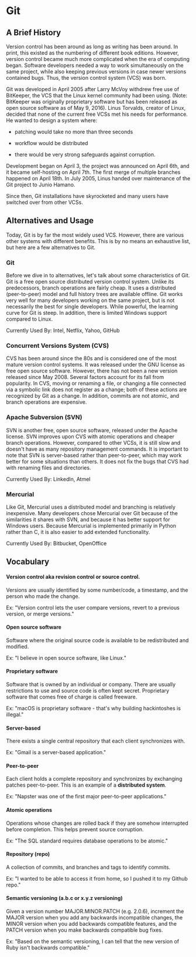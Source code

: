 # Git

## A Brief History

Version control has been around as long as writing has been around. In print,
this existed as the numbering of different book editions. However, version
control became much more complicated when the era of computing began. Software
developers needed a way to work simultaneously on the same project, while also
keeping previous versions in case newer versions contained bugs. Thus, the
version control system (VCS) was born.

Git was developed in April 2005 after Larry McVoy withdrew free use of
BitKeeper, the VCS that the Linux kernel community had been using. (Note:
BitKeeper was originally proprietary software but has been released as open
source software as of May 9, 2016). Linus Torvalds, creator of Linux, decided
that none of the current free VCSs met his needs for performance. He wanted to
design a system where:

+ patching would take no more than three seconds

+ workflow would be distributed

+ there would be very strong safeguards against corruption. 

Development began on April 3, the project was announced on April 6th, and it
became self-hosting on April 7th. The first merge of multiple branches happened
on April 18th. In July 2005, Linus handed over maintenance of the Git project to
Junio Hamano.

Since then, Git installations have skyrocketed and many users have switched over
from other VCSs.

## Alternatives and Usage

Today, Git is by far the most widely used VCS. However, there are various other
systems with different benefits. This is by no means an exhaustive list, but
here are a few alternatives to Git.

### Git

Before we dive in to alternatives, let's talk about some characteristics of Git.
Git is a free open source distributed version control system. Unlike its
predecessors, branch operations are fairly cheap. It uses a distributed
(peer-to-peer) model and full history trees are available offline. Git works
very well for many developers working on the same project, but is not
necessarily the best for single developers. While powerful, the learning curve
for Git is steep. In addition, there is limited Windows support compared to
Linux.

Currently Used By: Intel, Netflix, Yahoo, GitHub

### Concurrent Versions System (CVS)

CVS has been around since the 80s and is considered one of the most mature
version control systems. It was released under the GNU license as free open
source software. However, there has not been a new version released since May
2008. Several factors account for its fall from popularity. In CVS, moving or
      renaming a file, or changing a file connected via a symbolic link does not
      register as a change; both of these actions are recognized by Git as a
      change. In addition, commits are not atomic, and branch operations are
      expensive.

### Apache Subversion (SVN)

SVN is another free, open source software, released under the Apache license.
SVN improves upon CVS with atomic operations and cheaper branch operations.
However, compared to other VCSs, it is still slow and doesn't have as many
repository management commands. It is important to note that SVN is server-based
rather than peer-to-peer, which may work better for some situations than others.
It does not fix the bugs that CVS had with renaming files and directories.

Currently Used By: LinkedIn, Atmel

### Mercurial

Like Git, Mercurial uses a distributed model and branching is relatively
inexpensive. Many developers chose Mercurial over Git because of the
similarities it shares with SVN, and because it has better support for Windows
users. Because Mercurial is implemented primarily in Python rather than C, it is
also easier to add extended functionality.

Currently Used By: Bitbucket, OpenOffice

<!-- ### Perforce Helix (Perforce) -->

## Vocabulary

#### Version control aka revision control or source control. 

Versions are usually identified by some number/code, a timestamp, and the person
who made the change.

Ex: "Version control lets the user compare versions, revert to a previous
version, or merge versions."

#### Open source software 

Software where the original source code is available to be redistributed and
modified.

  Ex: "I believe in open source software, like Linux."

#### Proprietary software 

Software that is owned by an individual or company. There are usually
restrictions to use and source code is often kept secret. Proprietary software
that comes free of charge is called freeware.

  Ex: "macOS is proprietary software - that's why building hackintoshes is
illegal."

#### Server-based 

There exists a single central repository that each client synchronizes with.

  Ex: "Gmail is a server-based application."

#### Peer-to-peer 

Each client holds a complete repository and synchronizes by exchanging patches
peer-to-peer. This is an example of a **distributed system**.

  Ex: "Napster was one of the first major peer-to-peer applications."

#### Atomic operations 

Operations whose changes are rolled back if they are somehow interrupted before
completion. This helps prevent source corruption.

  Ex: "The SQL standard requires database operations to be atomic."

#### Repository (repo) 

A collection of commits, and branches and tags to identify commits.

  Ex: "I wanted to be able to access it from home, so I pushed it to my Github
repo."

#### Semantic versioning (a.b.c or x.y.z versioning) 

Given a version number MAJOR.MINOR.PATCH (e.g. 2.0.6), increment the MAJOR
version when you add any backwards incompatible changes, the MINOR version when
you add backwards compatible features, and the PATCH version when you make
backwards compatible bug fixes.

  Ex: "Based on the semantic versioning, I can tell that the new version of Ruby
isn't backwards compatible."

<!-- ### Sources
+ [Atlassian](https://www.atlassian.com/git/)
+ [Time Doctor](https://biz30.timedoctor.com/git-mecurial-and-cvs-comparison-of-svn-software/)
+ [Rhode Code](https://rhodecode.com/insights/version-control-systems-2016)
+ [Stack Share](https://stackshare.io/stackups/git-vs-mercurial-vs-svn)
+ [SemVer](http://semver.org/)-->
